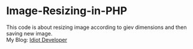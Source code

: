 # Image-Resizing-in-PHP

This code is about resizing image according to giev dimensions and then saving new image. 
<br/>
My Blog: <a href="http://idiotdeveloper.tk/">Idiot Developer</a>
